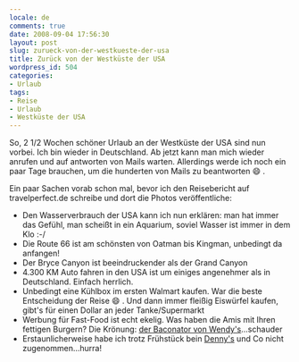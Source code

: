 ```yaml
---
locale: de
comments: true
date: 2008-09-04 17:56:30
layout: post
slug: zurueck-von-der-westkueste-der-usa
title: Zurück von der Westküste der USA
wordpress_id: 504
categories:
- Urlaub
tags:
- Reise
- Urlaub
- Westküste der USA
---
```


So, 2 1/2 Wochen schöner Urlaub an der Westküste der USA sind nun vorbei. Ich
bin wieder in Deutschland. Ab jetzt kann man mich wieder anrufen und auf
antworten von Mails warten. Allerdings werde ich noch ein paar Tage brauchen,
um die hunderten von Mails zu beantworten :smile: .

Ein paar Sachen vorab schon mal, bevor ich den Reisebericht auf
travelperfect.de schreibe und dort die Photos veröffentliche:

  * Den Wasserverbrauch der USA kann ich nun erklären: man hat immer das
    Gefühl, man scheißt in ein Aquarium, soviel Wasser ist immer in dem Klo :-/
  * Die Route 66 ist am schönsten von Oatman bis Kingman, unbedingt da
    anfangen!
  * Der Bryce Canyon ist beeindruckender als der Grand Canyon
  * 4.300 KM Auto fahren in den USA ist um einiges angenehmer als in
    Deutschland. Einfach herrlich.
  * Unbedingt eine Kühlbox im ersten Walmart kaufen. War die beste Entscheidung
    der Reise :smile: . Und dann immer fleißig Eiswürfel kaufen, gibt's für einen
    Dollar an jeder Tanke/Supermarkt
  * Werbung für Fast-Food ist echt ekelig. Was haben die Amis mit Ihren
    fettigen Burgern? Die Krönung: [der Baconator von
    Wendy's](http://www.wendys.com/food/Product.jsp?family=1&product=4)...schauder
  * Erstaunlicherweise habe ich trotz Frühstück bein
    [Denny's](http://dennys.com/en/) und Co nicht zugenommen...hurra!


